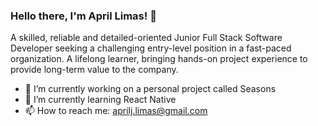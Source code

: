 ### Hello there, I'm April Limas! 👋

A skilled, reliable and detailed-oriented Junior Full Stack Software Developer seeking a challenging entry-level position in a fast-paced organization. A lifelong learner, bringing hands-on project experience to provide long-term value to the company.

- 🔭  I’m currently working on a personal project called Seasons
- 🌱  I’m currently learning React Native
- 📫  How to reach me: aprilj.limas@gmail.com

